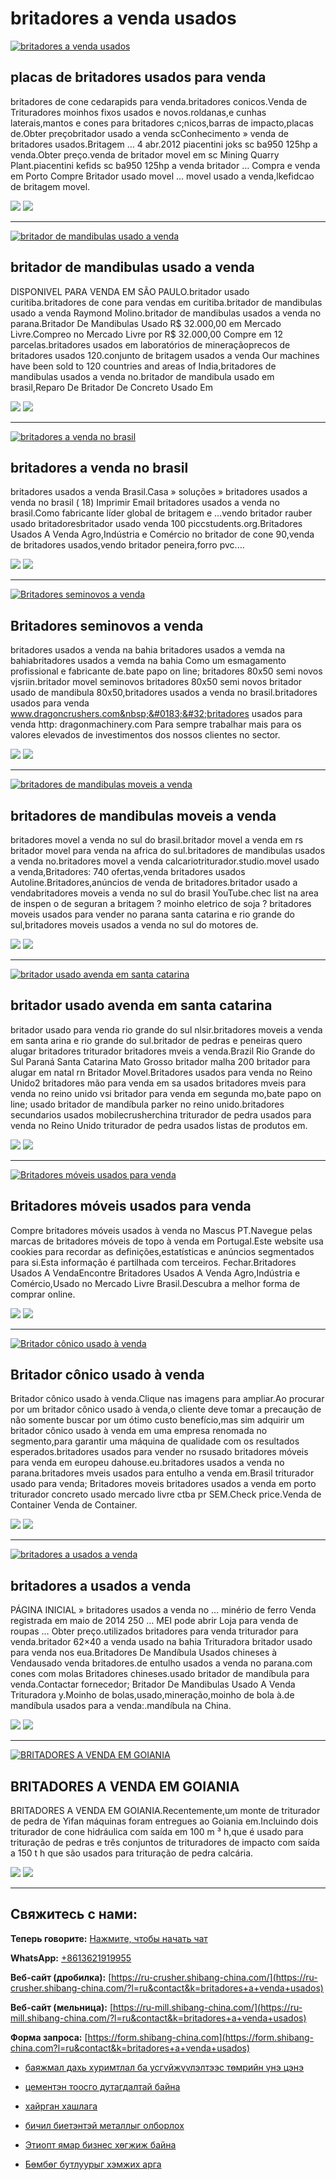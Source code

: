 # britadores a venda usados

<a href="https://swt.shibang-china.com/?l=ru&img&k=britadores+a+venda+usados" target="_blank">![britadores a venda usados](http://static.shibang-china.com/all-800x300/973.jpg)</a>

## placas de britadores usados para venda
britadores de cone cedarapids para venda.britadores conicos.Venda de Trituradores moinhos fixos usados e novos.roldanas,e cunhas laterais,mantos e cones para britadores c;nicos,barras de impacto,placas de.Obter pre&#231;obritador usado a venda scConhecimento &#187; venda de britadores usados.Britagem … 4 abr.2012 piacentini joks sc ba950 125hp a venda.Obter pre&#231;o.venda de britador movel em sc Mining Quarry Plant.piacentini kefids sc ba950 125hp a venda britador … Compra e venda em Porto Compre Britador usado movel … movel usado a venda,lkefidcao de britagem movel.


<a href="https://whatsapp.shibangsoft.com/WhatsApp.php" target="_blank" title="WhatsApp">![](http://static.shibang-china.com/icon/whatsapp.png)</a> <a href="https://swt.shibang-china.com/?l=ru&icon&k=britadores+a+venda+usados" target="_blank">![](http://static.shibang-china.com/icon/chat-ru.png)</a>

---

<a href="https://swt.shibang-china.com/?l=ru&img&k=britadores+a+venda+usados" target="_blank">![britador de mandibulas usado a venda](http://static.shibang-china.com/all-800x300/857.jpg)</a>

## britador de mandibulas usado a venda
DISPONIVEL PARA VENDA EM S&#195;O PAULO.britador usado curitiba.britadores de cone para vendas em curitiba.britador de mandibulas usado a venda Raymond Molino.britador de mandibulas usados a venda no parana.Britador De Mandibulas Usado R$ 32.000,00 em Mercado Livre.Compreo no Mercado Livre por R$ 32.000,00 Compre em 12 parcelas.britadores usados em laborat&#243;rios de minera&#231;&#227;oprecos de britadores usados 120.conjunto de britagem usados a venda Our machines have been sold to 120 countries and areas of India,britadores de mandibulas usados a venda no.britador de mandibula usado em brasil,Reparo De Britador De Concreto Usado Em


<a href="https://whatsapp.shibangsoft.com/WhatsApp.php" target="_blank" title="WhatsApp">![](http://static.shibang-china.com/icon/whatsapp.png)</a> <a href="https://swt.shibang-china.com/?l=ru&icon&k=britadores+a+venda+usados" target="_blank">![](http://static.shibang-china.com/icon/chat-ru.png)</a>

---

<a href="https://swt.shibang-china.com/?l=ru&img&k=britadores+a+venda+usados" target="_blank">![britadores a venda no brasil](http://static.shibang-china.com/all-800x300/1366.jpg)</a>

## britadores a venda no brasil
britadores usados a venda Brasil.Casa &#187; solu&#231;&#245;es &#187; britadores usados a venda no brasil ( 18) Imprimir Email britadores usados a venda no brasil.Como fabricante l&#237;der global de britagem e …vendo britador rauber usado britadoresbritador usado venda 100 piccstudents.org.Britadores Usados A Venda Agro,Ind&#250;stria e Com&#233;rcio no britador de cone 90,venda de britadores usados,vendo britador peneira,forro pvc.…


<a href="https://whatsapp.shibangsoft.com/WhatsApp.php" target="_blank" title="WhatsApp">![](http://static.shibang-china.com/icon/whatsapp.png)</a> <a href="https://swt.shibang-china.com/?l=ru&icon&k=britadores+a+venda+usados" target="_blank">![](http://static.shibang-china.com/icon/chat-ru.png)</a>

---

<a href="https://swt.shibang-china.com/?l=ru&img&k=britadores+a+venda+usados" target="_blank">![Britadores seminovos a venda](http://static.shibang-china.com/all-800x300/1444.jpg)</a>

## Britadores seminovos a venda
britadores usados a venda na bahia britadores usados a vemda na bahiabritadores usados a vemda na bahia Como um esmagamento profissional e fabricante de.bate papo on line; britadores 80x50 semi novos vjsriin.britador movel seminovos britadores 80x50 semi novos britador usado de mandibula 80x50,britadores usados a venda no brasil.britadores usados para venda www.dragoncrushers.com&nbsp;&#0183;&#32;britadores usados para venda http: dragonmachinery.com Para sempre trabalhar mais para os valores elevados de investimentos dos nossos clientes no sector.


<a href="https://whatsapp.shibangsoft.com/WhatsApp.php" target="_blank" title="WhatsApp">![](http://static.shibang-china.com/icon/whatsapp.png)</a> <a href="https://swt.shibang-china.com/?l=ru&icon&k=britadores+a+venda+usados" target="_blank">![](http://static.shibang-china.com/icon/chat-ru.png)</a>

---

<a href="https://swt.shibang-china.com/?l=ru&img&k=britadores+a+venda+usados" target="_blank">![britadores de mandibulas moveis a venda](http://static.shibang-china.com/all-800x300/273.jpg)</a>

## britadores de mandibulas moveis a venda
britadores movel a venda no sul do brasil.britador movel a venda em rs britador movel para venda na africa do sul.britadores de mandibulas usados a venda no.britadores movel a venda calcariotriturador.studio.movel usado a venda,Britadores: 740 ofertas,venda britadores usados Autoline.Britadores,an&#250;ncios de venda de britadores.britador usado a vendabritadores moveis a venda no sul do brasil YouTube.chec list na area de inspen o de seguran a britagem ? moinho eletrico de soja ? britadores moveis usados para vender no parana santa catarina e rio grande do sul,britadores moveis usados a venda no sul do motores de.


<a href="https://whatsapp.shibangsoft.com/WhatsApp.php" target="_blank" title="WhatsApp">![](http://static.shibang-china.com/icon/whatsapp.png)</a> <a href="https://swt.shibang-china.com/?l=ru&icon&k=britadores+a+venda+usados" target="_blank">![](http://static.shibang-china.com/icon/chat-ru.png)</a>

---

<a href="https://swt.shibang-china.com/?l=ru&img&k=britadores+a+venda+usados" target="_blank">![britador usado avenda em santa catarina](http://static.shibang-china.com/all-800x300/284.jpg)</a>

## britador usado avenda em santa catarina
britador usado para venda rio grande do sul nlsir.britadores moveis a venda em santa arina e rio grande do sul.britador de pedras e peneiras quero alugar britadores triturador britadores mveis a venda.Brazil Rio Grande do Sul Paran&#225; Santa Catarina Mato Grosso britador malha 200 britador para alugar em natal rn Britador Movel.Britadores usados para venda no Reino Unido2 britadores m&#227;o para venda em sa usados britadores mveis para venda no reino unido vsi britador para venda em segunda mo,bate papo on line; usado britador de mand&#237;bula parker no reino unido.britadores secundarios usados mobilecrusherchina triturador de pedra usados para venda no Reino Unido triturador de pedra usados listas de produtos em.


<a href="https://whatsapp.shibangsoft.com/WhatsApp.php" target="_blank" title="WhatsApp">![](http://static.shibang-china.com/icon/whatsapp.png)</a> <a href="https://swt.shibang-china.com/?l=ru&icon&k=britadores+a+venda+usados" target="_blank">![](http://static.shibang-china.com/icon/chat-ru.png)</a>

---

<a href="https://swt.shibang-china.com/?l=ru&img&k=britadores+a+venda+usados" target="_blank">![Britadores m&#243;veis usados para venda](http://static.shibang-china.com/all-800x300/743.jpg)</a>

## Britadores m&#243;veis usados para venda
Compre britadores m&#243;veis usados &#224; venda no Mascus PT.Navegue pelas marcas de britadores m&#243;veis de topo &#224; venda em Portugal.Este website usa cookies para recordar as defini&#231;&#245;es,estat&#237;sticas e an&#250;ncios segmentados para si.Esta informa&#231;&#227;o &#233; partilhada com terceiros. Fechar.Britadores Usados A VendaEncontre Britadores Usados A Venda Agro,Ind&#250;stria e Com&#233;rcio,Usado no Mercado Livre Brasil.Descubra a melhor forma de comprar online.


<a href="https://whatsapp.shibangsoft.com/WhatsApp.php" target="_blank" title="WhatsApp">![](http://static.shibang-china.com/icon/whatsapp.png)</a> <a href="https://swt.shibang-china.com/?l=ru&icon&k=britadores+a+venda+usados" target="_blank">![](http://static.shibang-china.com/icon/chat-ru.png)</a>

---

<a href="https://swt.shibang-china.com/?l=ru&img&k=britadores+a+venda+usados" target="_blank">![Britador c&#244;nico usado &#224; venda](http://static.shibang-china.com/all-800x300/678.jpg)</a>

## Britador c&#244;nico usado &#224; venda
Britador c&#244;nico usado &#224; venda.Clique nas imagens para ampliar.Ao procurar por um britador c&#244;nico usado &#224; venda,o cliente deve tomar a precau&#231;&#227;o de n&#227;o somente buscar por um &#243;timo custo benef&#237;cio,mas sim adquirir um britador c&#244;nico usado &#224; venda em uma empresa renomada no segmento,para garantir uma m&#225;quina de qualidade com os resultados esperados.britadores usados para vender no rsusado britadores m&#243;veis para venda em europeu dahouse.eu.britadores usados a venda no parana.britadores mveis usados para entulho a venda em.Brasil triturador usado para venda; Britadores moveis britadores usados a venda em porto triturador concreto usado mercado livre ctba pr SEM.Check price.Venda de Container Venda de Container.


<a href="https://whatsapp.shibangsoft.com/WhatsApp.php" target="_blank" title="WhatsApp">![](http://static.shibang-china.com/icon/whatsapp.png)</a> <a href="https://swt.shibang-china.com/?l=ru&icon&k=britadores+a+venda+usados" target="_blank">![](http://static.shibang-china.com/icon/chat-ru.png)</a>

---

<a href="https://swt.shibang-china.com/?l=ru&img&k=britadores+a+venda+usados" target="_blank">![britadores a usados a venda](http://static.shibang-china.com/all-800x300/1143.jpg)</a>

## britadores a usados a venda
P&#193;GINA INICIAL &#187; britadores usados a venda no … min&#233;rio de ferro Venda registrada em maio de 2014 250 … MEI pode abrir Loja para venda de roupas … Obter pre&#231;o.utilizados britadores para venda triturador para venda.britador 62&#215;40 a venda usado na bahia Trituradora britador usado para venda nos eua.Britadores De Mand&#237;bula Usados chineses &#224; Vendausado venda britadores.de entulho usados a venda no parana.com cones com molas Britadores chineses.usado britador de mand&#237;bula para venda.Contactar fornecedor; Britador De Mandibulas Usado A Venda Trituradora y.Moinho de bolas,usado,minera&#231;&#227;o,moinho de bola &#224;.de mand&#237;bula usados para a venda:.mand&#237;bula na China.


<a href="https://whatsapp.shibangsoft.com/WhatsApp.php" target="_blank" title="WhatsApp">![](http://static.shibang-china.com/icon/whatsapp.png)</a> <a href="https://swt.shibang-china.com/?l=ru&icon&k=britadores+a+venda+usados" target="_blank">![](http://static.shibang-china.com/icon/chat-ru.png)</a>

---

<a href="https://swt.shibang-china.com/?l=ru&img&k=britadores+a+venda+usados" target="_blank">![BRITADORES A VENDA EM GOIANIA](http://static.shibang-china.com/all-800x300/1098.jpg)</a>

## BRITADORES A VENDA EM GOIANIA
BRITADORES A VENDA EM GOIANIA.Recentemente,um monte de triturador de pedra de Yifan m&#225;quinas foram entregues ao Goiania em.Incluindo dois triturador de cone hidr&#225;ulica com sa&#237;da em 100 m &#179; h,que &#233; usado para tritura&#231;&#227;o de pedras e tr&#234;s conjuntos de trituradores de impacto com sa&#237;da a 150 t h que s&#227;o usados para tritura&#231;&#227;o de pedra calc&#225;ria.

<a href="https://whatsapp.shibangsoft.com/WhatsApp.php" target="_blank" title="WhatsApp">![](http://static.shibang-china.com/icon/whatsapp.png)</a> <a href="https://swt.shibang-china.com/?l=ru&icon&k=britadores+a+venda+usados" target="_blank">![](http://static.shibang-china.com/icon/chat-ru.png)</a>

---
## Свяжитесь с нами:

**Теперь говорите:** [Нажмите, чтобы начать чат](https://swt.shibang-china.com?l=ru&contact&k=britadores+a+venda+usados)

**WhatsApp:**  [+8613621919955](https://whatsapp.shibangsoft.com/WhatsApp.php)

**Веб-сайт (дробилка):** [https://ru-crusher.shibang-china.com/](https://ru-crusher.shibang-china.com/?l=ru&contact&k=britadores+a+venda+usados)

**Веб-сайт (мельница):** [https://ru-mill.shibang-china.com/](https://ru-mill.shibang-china.com/?l=ru&contact&k=britadores+a+venda+usados)

**Форма запроса:** [https://form.shibang-china.com](https://form.shibang-china.com?l=ru&contact&k=britadores+a+venda+usados)

* [баяжмал дахь хуримтлал ба усгүйжүүлэлтээс төмрийн үнэ цэнэ](../129/%D0%B1%D0%B0%D1%8F%D0%B6%D0%BC%D0%B0%D0%BB%20%D0%B4%D0%B0%D1%85%D1%8C%20%D1%85%D1%83%D1%80%D0%B8%D0%BC%D1%82%D0%BB%D0%B0%D0%BB%20%D0%B1%D0%B0%20%D1%83%D1%81%D0%B3%D2%AF%D0%B9%D0%B6%D2%AF%D2%AF%D0%BB%D1%8D%D0%BB%D1%82%D1%8D%D1%8D%D1%81%20%D1%82%D3%A9%D0%BC%D1%80%D0%B8%D0%B9%D0%BD%20%D2%AF%D0%BD%D1%8D%20%D1%86%D1%8D%D0%BD%D1%8D.md)

* [цементэн тоосго дутагдалтай байна](../126/%D1%86%D0%B5%D0%BC%D0%B5%D0%BD%D1%82%D1%8D%D0%BD%20%D1%82%D0%BE%D0%BE%D1%81%D0%B3%D0%BE%20%D0%B4%D1%83%D1%82%D0%B0%D0%B3%D0%B4%D0%B0%D0%BB%D1%82%D0%B0%D0%B9%20%D0%B1%D0%B0%D0%B9%D0%BD%D0%B0.md)

* [хайрган хашлага](../127/%D1%85%D0%B0%D0%B9%D1%80%D0%B3%D0%B0%D0%BD%20%D1%85%D0%B0%D1%88%D0%BB%D0%B0%D0%B3%D0%B0.md)

* [бичил биетэнтэй металлыг олборлох](../128/%D0%B1%D0%B8%D1%87%D0%B8%D0%BB%20%D0%B1%D0%B8%D0%B5%D1%82%D1%8D%D0%BD%D1%82%D1%8D%D0%B9%20%D0%BC%D0%B5%D1%82%D0%B0%D0%BB%D0%BB%D1%8B%D0%B3%20%D0%BE%D0%BB%D0%B1%D0%BE%D1%80%D0%BB%D0%BE%D1%85.md)

* [Этиопт ямар бизнес хөгжиж байна](../130/%D0%AD%D1%82%D0%B8%D0%BE%D0%BF%D1%82%20%D1%8F%D0%BC%D0%B0%D1%80%20%D0%B1%D0%B8%D0%B7%D0%BD%D0%B5%D1%81%20%D1%85%D3%A9%D0%B3%D0%B6%D0%B8%D0%B6%20%D0%B1%D0%B0%D0%B9%D0%BD%D0%B0.md)

* [Бөмбөг бутлуурыг хэмжих арга](../128/%D0%91%D3%A9%D0%BC%D0%B1%D3%A9%D0%B3%20%D0%B1%D1%83%D1%82%D0%BB%D1%83%D1%83%D1%80%D1%8B%D0%B3%20%D1%85%D1%8D%D0%BC%D0%B6%D0%B8%D1%85%20%D0%B0%D1%80%D0%B3%D0%B0.md)